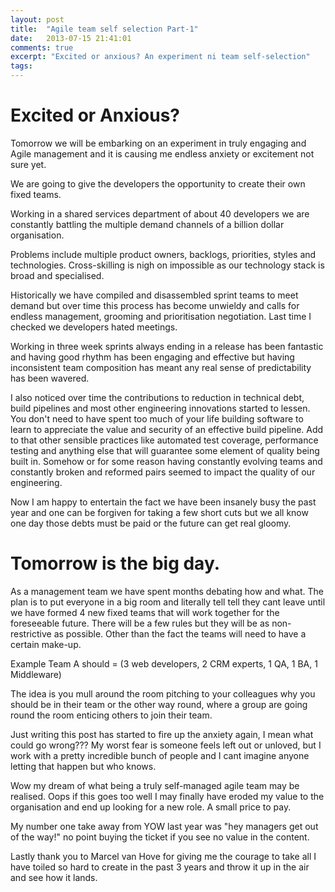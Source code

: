```yaml
---
layout: post
title:  "Agile team self selection Part-1"
date:   2013-07-15 21:41:01
comments: true
excerpt: "Excited or anxious? An experiment ni team self-selection"
tags: 
---
```


# Excited or Anxious?

Tomorrow we will be embarking on an experiment in truly engaging and Agile management and it is causing me endless anxiety or excitement not sure yet.

We are going to give the developers the opportunity to create their own fixed teams.

Working in a shared services department of about 40 developers we are constantly battling the multiple demand channels of a billion dollar organisation.

Problems include multiple product owners, backlogs, priorities, styles and technologies. Cross-skilling is nigh on impossible as our technology stack is broad and specialised. 

Historically we have compiled and disassembled sprint teams to meet demand but over time this process has become unwieldy and calls for endless management, grooming and prioritisation negotiation. Last time I checked we developers hated meetings.

Working in three week sprints always ending in a release has been fantastic and having good rhythm has been engaging and effective but having inconsistent team composition has meant any real sense of predictability has been wavered.

I also noticed over time the contributions to reduction in technical debt, build pipelines and most other engineering innovations started to lessen. You don't need to have spent too much of your life building software to learn to appreciate the value and security of an effective build pipeline. Add to that other sensible practices like automated test coverage, performance testing and anything else that will guarantee some element of quality being built in. Somehow or for some reason having constantly evolving teams and constantly broken and reformed pairs seemed to impact the quality of our engineering.

Now I am happy to entertain the fact we have been insanely busy the past year and one can be forgiven for taking a few short cuts but we all know one day those debts must be paid or the future can get real gloomy.

# Tomorrow is the big day.

As a management team we have spent months debating how and what. The plan is to put everyone in a big room and literally tell tell they cant leave until we have formed 4 new fixed teams that will work together for the foreseeable future. There will be a few rules but they will be as non-restrictive as possible. Other than the fact the teams will need to have a certain make-up. 

Example Team A should = (3 web developers, 2 CRM experts, 1 QA, 1 BA, 1 Middleware)

The idea is you mull around the room pitching to your colleagues why you should be in their team or the other way round, where a group are going round the room enticing others to join their team.

Just writing this post has started to fire up the anxiety again, I mean what could go wrong??? My worst fear is someone feels left out or unloved, but I work with a pretty incredible bunch of people and I cant imagine anyone letting that happen but who knows.

Wow my dream of what being a truly self-managed agile team may be realised. Oops if this goes too well I may finally have eroded my value to the organisation and end up looking for a new role. A small price to pay.

My number one take away from YOW last year was "hey managers get out of the way!" no point buying the ticket if you see no value in the content.

Lastly thank you to Marcel van Hove for giving me the courage to take all I have toiled so hard to create in the past 3 years and throw it up in the air and see how it lands.




